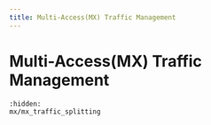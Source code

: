 ```yaml
---
title: Multi-Access(MX) Traffic Management
---
```


# Multi-Access(MX) Traffic Management

```{toctree}
:hidden:
mx/mx_traffic_splitting

```

